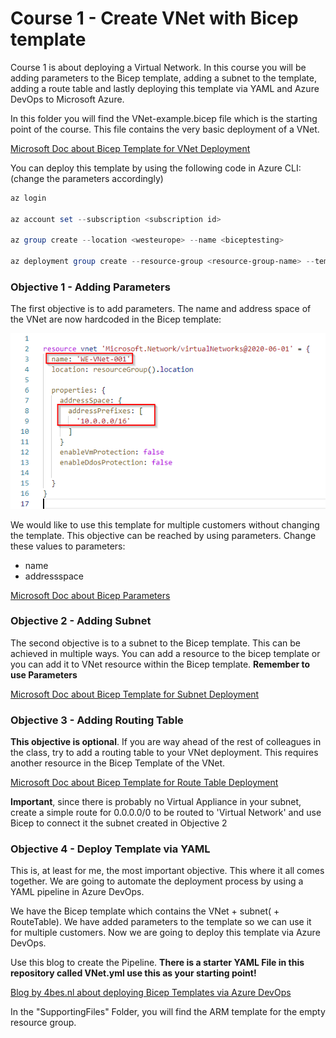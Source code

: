 # Course 1 - Create VNet with Bicep template

Course 1 is about deploying a Virtual Network. In this course you will be adding parameters to the Bicep template, adding a subnet to the template, adding a route table and lastly deploying this template via YAML and Azure DevOps to Microsoft Azure.

In this folder you will find the VNet-example.bicep file which is the starting point of the course. This file contains the very basic deployment of a VNet.

[Microsoft Doc about Bicep Template for VNet Deployment](https://docs.microsoft.com/en-us/azure/templates/microsoft.network/virtualnetworks?tabs=bicep)

You can deploy this template by using the following code in Azure CLI: (change the parameters accordingly)

````Powershell
az login

az account set --subscription <subscription id>

az group create --location <westeurope> --name <biceptesting>

az deployment group create --resource-group <resource-group-name> --template-file <path-to-template> --parameters <parameters>
````

### Objective 1 - Adding Parameters

The first objective is to add parameters. The name and address space of the VNet are now hardcoded in the Bicep template:

![Hardcoded Parameters](https://github.com/Ruthhl3ss/AzureDevOpsCourse/blob/main/Images/VNethardcodedparameters.png)

We would like to use this template for multiple customers without changing the template. This objective can be reached by using parameters.
Change these values to parameters:

- name
- addressspace

[Microsoft Doc about Bicep Parameters](https://docs.microsoft.com/en-us/azure/azure-resource-manager/bicep/parameters)

### Objective 2 - Adding Subnet

The second objective is to a subnet to the Bicep template. This can be achieved in multiple ways. You can add a resource to the bicep template or you can add it to VNet resource within the Bicep template. **Remember to use Parameters**

[Microsoft Doc about Bicep Template for Subnet Deployment](https://docs.microsoft.com/en-us/azure/templates/microsoft.network/virtualnetworks?tabs=bicep)


### Objective 3 - Adding Routing Table

**This objective is optional**. If you are way ahead of the rest of colleagues in the class, try to add a routing table to your VNet deployment. This requires another resource in the Bicep Template of the VNet. 

[Microsoft Doc about Bicep Template for Route Table Deployment](https://docs.microsoft.com/en-us/azure/templates/microsoft.network/routetables?tabs=bicep)

**Important**, since there is probably no Virtual Appliance in your subnet, create a simple route for 0.0.0.0/0 to be routed to 'Virtual Network' and use Bicep to connect it the subnet created in Objective 2


### Objective 4 - Deploy Template via YAML

This is, at least for me, the most important objective. This where it all comes together. We are going to automate the deployment process by using a YAML pipeline in Azure DevOps.

We have the Bicep template which contains the VNet + subnet( + RouteTable). We have added parameters to the template so we can use it for multiple customers. Now we are going to deploy this template via Azure DevOps.

Use this blog to create the Pipeline. **There is a starter YAML File in this repository called VNet.yml use this as your starting point!**


[Blog by 4bes.nl about deploying Bicep Templates via Azure DevOps](https://4bes.nl/2021/04/18/step-by-step-deploy-bicep-with-azure-devops-pipelines/)

In the "SupportingFiles" Folder, you will find the ARM template for the empty resource group.